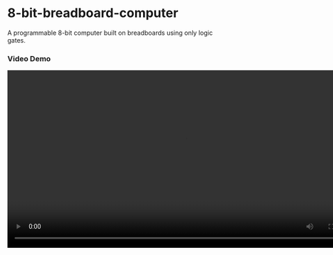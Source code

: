 # 8-bit-breadboard-computer
A programmable 8-bit computer built on breadboards using only logic gates.

### Video Demo
<video width="800" controls>
  <source src="https://github.com/JiayiYang05/8-bit-breadboard-computer/raw/main/videos/complete-demo.mp4" type="video/mp4">
  Your browser does not support the video tag.
</video>
